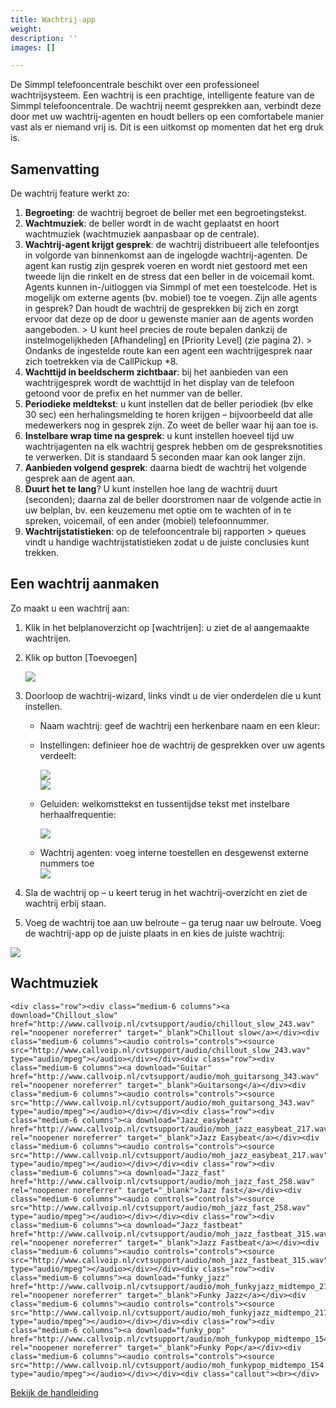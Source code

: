 ```yaml
---
title: Wachtrij-app
weight: 
description: ''
images: []

---
```

De Simmpl telefooncentrale beschikt over een professioneel wachtrijsysteem. Een wachtrij is een prachtige, intelligente feature van de Simmpl telefooncentrale. De wachtrij neemt gesprekken aan, verbindt deze door met uw wachtrij-agenten en houdt bellers op een comfortabele manier vast als er niemand vrij is. Dit is een uitkomst op momenten dat het erg druk is.

## Samenvatting

De wachtrij feature werkt zo:

1. **Begroeting**: de wachtrij begroet de beller met een begroetingstekst.
2. **Wachtmuziek**: de beller wordt in de wacht geplaatst en hoort wachtmuziek (wachtmuziek aanpasbaar op de centrale).
3. **Wachtrij-agent krijgt gesprek**: de wachtrij distribueert alle telefoontjes in volgorde van binnenkomst aan de ingelogde wachtrij-agenten. De agent kan rustig zijn gesprek voeren en wordt niet gestoord met een tweede lijn die rinkelt en de stress dat een beller in de voicemail komt. Agents kunnen in-/uitloggen via Simmpl of met een toestelcode. Het is mogelijk om externe agents (bv. mobiel) toe te voegen. Zijn alle agents in gesprek? Dan houdt de wachtrij de gesprekken bij zich en zorgt ervoor dat deze op de door u gewenste manier aan de agents worden aangeboden. > U kunt heel precies de route bepalen dankzij de instelmogelijkheden \[Afhandeling\] en \[Priority Level\] (zie pagina 2). > Ondanks de ingestelde route kan een agent een wachtrijgesprek naar zich toetrekken via de CallPickup *8.
4. **Wachttijd in beeldscherm zichtbaar**: bij het aanbieden van een wachtrijgesprek wordt de wachttijd in het display van de telefoon getoond voor de prefix en het nummer van de beller.
5. **Periodieke meldtekst**: u kunt instellen dat de beller periodiek (bv elke 30 sec) een herhalingsmelding te horen krijgen – bijvoorbeeld dat alle medewerkers nog in gesprek zijn. Zo weet de beller waar hij aan toe is.
6. **Instelbare wrap time na gesprek**: u kunt instellen hoeveel tijd uw wachtrijagenten na elk wachtrij gesprek hebben om de gespreksnotities te verwerken. Dit is standaard 5 seconden maar kan ook langer zijn.
7. **Aanbieden volgend gesprek**: daarna biedt de wachtrij het volgende gesprek aan de agent aan.
8. **Duurt het te lang**? U kunt instellen hoe lang de wachtrij duurt (seconden); daarna zal de beller doorstromen naar de volgende actie in uw belplan, bv. een keuzemenu met optie om te wachten of in te spreken, voicemail, of een ander (mobiel) telefoonnummer.
9. **Wachtrijstatistieken**: op de telefooncentrale bij rapporten > queues vindt u handige wachtrijstatistieken zodat u de juiste conclusies kunt trekken.

## Een wachtrij aanmaken

Zo maakt u een wachtrij aan:

1. Klik in het belplanoverzicht op \[wachtrijen\]: u ziet de al aangemaakte wachtrijen.
2. Klik op button \[Toevoegen\]  
     
   ![](https://s3.eu-central-1.amazonaws.com/trengo/media/hc_m_g22ybItaU1hp4YL1NHA9kGdAwNDs1x.png)
3. Doorloop de wachtrij-wizard, links vindt u de vier onderdelen die u kunt instellen.
   * Naam wachtrij: geef de wachtrij een herkenbare naam en een kleur:
   * Instellingen: definieer hoe de wachtrij de gesprekken over uw agents verdeelt:  
       
     ![](https://s3.eu-central-1.amazonaws.com/trengo/media/hc_m_ve7xIzDoD0R82l2I5ezcY4A9Rf7tOW.png)  
     ![](https://s3.eu-central-1.amazonaws.com/trengo/media/hc_m_RiTzPpW9mZhQ6svqlehuZVLSNzWIgH.png)
   * Geluiden: welkomsttekst en tussentijdse tekst met instelbare herhaalfrequentie:  
       
     ![](https://s3.eu-central-1.amazonaws.com/trengo/media/hc_m_bZPrcyhF7PvF3DktvQPHuG4ZtA7T9x.png)
   * Wachtrij agenten: voeg interne toestellen en desgewenst externe nummers toe  
     ![](https://s3.eu-central-1.amazonaws.com/trengo/media/hc_m_KA4a7q7Eb7yNEwNFS7i3DOw52uOhcL.png)
4. Sla de wachtrij op – u keert terug in het wachtrij-overzicht en ziet de wachtrij erbij staan.
5. Voeg de wachtrij toe aan uw belroute – ga terug naar uw belroute. Voeg de wachtrij-app op de juiste plaats in en kies de juiste wachtrij:

  
![](https://s3.eu-central-1.amazonaws.com/trengo/media/hc_m_ayafQh8KXOPOstxMXt8zQitKlg1Sd5.png)

## Wachtmuziek

    <div class="row"><div class="medium-6 columns"><a download="Chillout_slow" href="http://www.callvoip.nl/cvtsupport/audio/chillout_slow_243.wav" rel="noopener noreferrer" target="_blank">Chillout slow</a></div><div class="medium-6 columns"><audio controls="controls"><source src="http://www.callvoip.nl/cvtsupport/audio/chillout_slow_243.wav" type="audio/mpeg"></audio></div></div><div class="row"><div class="medium-6 columns"><a download="Guitar" href="http://www.callvoip.nl/cvtsupport/audio/moh_guitarsong_343.wav" rel="noopener noreferrer" target="_blank">Guitarsong</a></div><div class="medium-6 columns"><audio controls="controls"><source src="http://www.callvoip.nl/cvtsupport/audio/moh_guitarsong_343.wav" type="audio/mpeg"></audio></div></div><div class="row"><div class="medium-6 columns"><a download="Jazz_easybeat" href="http://www.callvoip.nl/cvtsupport/audio/moh_jazz_easybeat_217.wav" rel="noopener noreferrer" target="_blank">Jazz Easybeat</a></div><div class="medium-6 columns"><audio controls="controls"><source src="http://www.callvoip.nl/cvtsupport/audio/moh_jazz_easybeat_217.wav" type="audio/mpeg"></audio></div></div><div class="row"><div class="medium-6 columns"><a download="Jazz_fast" href="http://www.callvoip.nl/cvtsupport/audio/moh_jazz_fast_258.wav" rel="noopener noreferrer" target="_blank">Jazz fast</a></div><div class="medium-6 columns"><audio controls="controls"><source src="http://www.callvoip.nl/cvtsupport/audio/moh_jazz_fast_258.wav" type="audio/mpeg"></audio></div></div><div class="row"><div class="medium-6 columns"><a download="Jazz_fastbeat" href="http://www.callvoip.nl/cvtsupport/audio/moh_jazz_fastbeat_315.wav" rel="noopener noreferrer" target="_blank">Jazz Fastbeat</a></div><div class="medium-6 columns"><audio controls="controls"><source src="http://www.callvoip.nl/cvtsupport/audio/moh_jazz_fastbeat_315.wav" type="audio/mpeg"></audio></div></div><div class="row"><div class="medium-6 columns"><a download="funky_jazz" href="http://www.callvoip.nl/cvtsupport/audio/moh_funkyjazz_midtempo_217.wav" rel="noopener noreferrer" target="_blank">Funky Jazz</a></div><div class="medium-6 columns"><audio controls="controls"><source src="http://www.callvoip.nl/cvtsupport/audio/moh_funkyjazz_midtempo_217.wav" type="audio/mpeg"></audio></div></div><div class="row"><div class="medium-6 columns"><a download="funky_pop" href="http://www.callvoip.nl/cvtsupport/audio/moh_funkypop_midtempo_154.wav" rel="noopener noreferrer" target="_blank">Funky Pop</a></div><div class="medium-6 columns"><audio controls="controls"><source src="http://www.callvoip.nl/cvtsupport/audio/moh_funkypop_midtempo_154.wav" type="audio/mpeg"></audio></div></div><div class="callout"><br></div>

<a href="http://www.simmpl.nl/downloads/Simmpl_handleiding_wachtrij.pdf" target="_blank" class="button">Bekijk de handleiding</a>